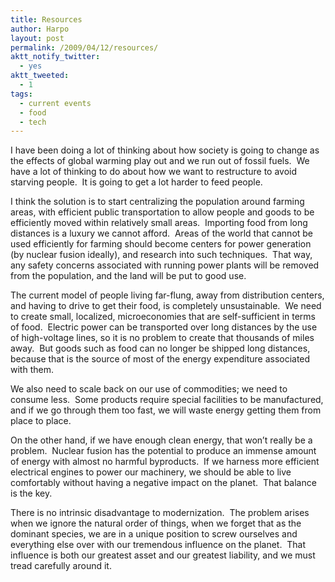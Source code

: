 ```yaml
---
title: Resources
author: Harpo
layout: post
permalink: /2009/04/12/resources/
aktt_notify_twitter:
  - yes
aktt_tweeted:
  - 1
tags:
  - current events
  - food
  - tech
---
```

I have been doing a lot of thinking about how society is going to change as the effects of global warming play out and we run out of fossil fuels.  We have a lot of thinking to do about how we want to restructure to avoid starving people.  It is going to get a lot harder to feed people.

I think the solution is to start centralizing the population around farming areas, with efficient public transportation to allow people and goods to be efficiently moved within relatively small areas.  Importing food from long distances is a luxury we cannot afford.  Areas of the world that cannot be used efficiently for farming should become centers for power generation (by nuclear fusion ideally), and research into such techniques.  That way, any safety concerns associated with running power plants will be removed from the population, and the land will be put to good use.

The current model of people living far-flung, away from distribution centers, and having to drive to get their food, is completely unsustainable.  We need to create small, localized, microeconomies that are self-sufficient in terms of food.  Electric power can be transported over long distances by the use of high-voltage lines, so it is no problem to create that thousands of miles away.  But goods such as food can no longer be shipped long distances, because that is the source of most of the energy expenditure associated with them.

We also need to scale back on our use of commodities; we need to consume less.  Some products require special facilities to be manufactured, and if we go through them too fast, we will waste energy getting them from place to place.

On the other hand, if we have enough clean energy, that won&#8217;t really be a problem.  Nuclear fusion has the potential to produce an immense amount of energy with almost no harmful byproducts.  If we harness more efficient electrical engines to power our machinery, we should be able to live comfortably without having a negative impact on the planet.  That balance is the key.

There is no intrinsic disadvantage to modernization.  The problem arises when we ignore the natural order of things, when we forget that as the dominant species, we are in a unique position to screw ourselves and everything else over with our tremendous influence on the planet.  That influence is both our greatest asset and our greatest liability, and we must tread carefully around it.